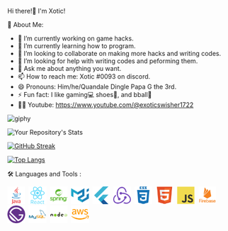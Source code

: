  Hi there!👋 I'm Xotic!

🤵 About Me:
- 🔭 I’m currently working on game hacks.
- 🌱 I’m currently learning how to program.
- 👯 I’m looking to collaborate on making more hacks and writing codes. 
- 🤔 I’m looking for help with writing codes and peforming them.
- 💬 Ask me about anything you want.                               
- 📫 How to reach me: Xotic #0093 on discord.
- 😄 Pronouns: Him/he/Quandale Dingle Papa G the 3rd.
- ⚡ Fun fact: I like gaming💻 shoes👟, and bball🏀
- 👨‍💻 Youtube: https://www.youtube.com/@exoticswisher1722

![giphy](https://user-images.githubusercontent.com/124195896/217378911-aa4dccb5-563c-4e17-a9f1-9abce9d29c3c.gif)

![Your Repository's Stats](https://github-readme-stats.vercel.app/api?username=Xotic69&show_icons=true)

[![GitHub Streak](http://github-readme-streak-stats.herokuapp.com?user=Xotic69&theme=highcontrast)](https://git.io/streak-stats)

[![Top Langs](https://github-readme-stats.vercel.app/api/top-langs/?username=Xotic69&layout=compact&theme=vision-friendly-dark)](https://github.com/anuraghazra/github-readme-stats)

:hammer_and_wrench: Languages and Tools :

<img src="https://github.com/devicons/devicon/blob/master/icons/java/java-original-wordmark.svg" title="Java" alt="Java" width="40" height="40"/>&nbsp;
  <img src="https://github.com/devicons/devicon/blob/master/icons/react/react-original-wordmark.svg" title="React" alt="React" width="40" height="40"/>&nbsp;
  <img src="https://github.com/devicons/devicon/blob/master/icons/spring/spring-original-wordmark.svg" title="Spring" alt="Spring" width="40" height="40"/>&nbsp;
  <img src="https://github.com/devicons/devicon/blob/master/icons/materialui/materialui-original.svg" title="Material UI" alt="Material UI" width="40" height="40"/>&nbsp;
  <img src="https://github.com/devicons/devicon/blob/master/icons/flutter/flutter-original.svg" title="Flutter" alt="Flutter" width="40" height="40"/>&nbsp;
  <img src="https://github.com/devicons/devicon/blob/master/icons/redux/redux-original.svg" title="Redux" alt="Redux " width="40" height="40"/>&nbsp;
  <img src="https://github.com/devicons/devicon/blob/master/icons/css3/css3-plain-wordmark.svg"  title="CSS3" alt="CSS" width="40" height="40"/>&nbsp;
  <img src="https://github.com/devicons/devicon/blob/master/icons/html5/html5-original.svg" title="HTML5" alt="HTML" width="40" height="40"/>&nbsp;
  <img src="https://github.com/devicons/devicon/blob/master/icons/javascript/javascript-original.svg" title="JavaScript" alt="JavaScript" width="40" height="40"/>&nbsp;
  <img src="https://github.com/devicons/devicon/blob/master/icons/firebase/firebase-plain-wordmark.svg" title="Firebase" alt="Firebase" width="40" height="40"/>&nbsp;
  <img src="https://github.com/devicons/devicon/blob/master/icons/gatsby/gatsby-original.svg" title="Gatsby"  alt="Gatsby" width="40" height="40"/>&nbsp;
  <img src="https://github.com/devicons/devicon/blob/master/icons/mysql/mysql-original-wordmark.svg" title="MySQL"  alt="MySQL" width="40" height="40"/>&nbsp;
  <img src="https://github.com/devicons/devicon/blob/master/icons/nodejs/nodejs-original-wordmark.svg" title="NodeJS" alt="NodeJS" width="40" height="40"/>&nbsp;
  <img src="https://github.com/devicons/devicon/blob/master/icons/amazonwebservices/amazonwebservices-plain-wordmark.svg" title="AWS" alt="AWS" width="40" height="40"/>&nbsp;
  
